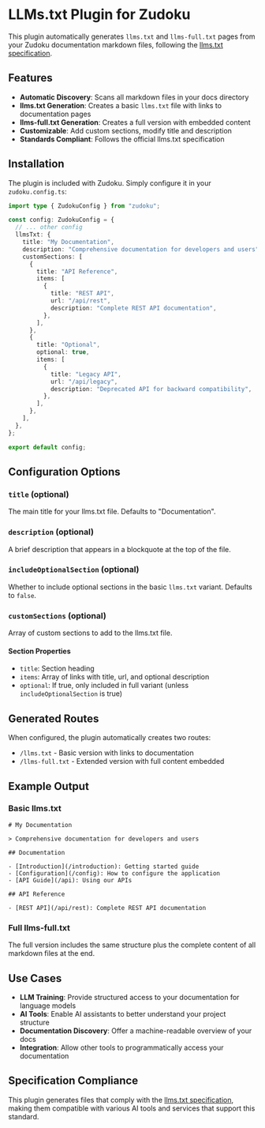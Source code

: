 # LLMs.txt Plugin for Zudoku

This plugin automatically generates `llms.txt` and `llms-full.txt` pages from your Zudoku
documentation markdown files, following the [llms.txt specification](https://llmstxt.org/).

## Features

- **Automatic Discovery**: Scans all markdown files in your docs directory
- **llms.txt Generation**: Creates a basic `llms.txt` file with links to documentation pages
- **llms-full.txt Generation**: Creates a full version with embedded content
- **Customizable**: Add custom sections, modify title and description
- **Standards Compliant**: Follows the official llms.txt specification

## Installation

The plugin is included with Zudoku. Simply configure it in your `zudoku.config.ts`:

```typescript
import type { ZudokuConfig } from "zudoku";

const config: ZudokuConfig = {
  // ... other config
  llmsTxt: {
    title: "My Documentation",
    description: "Comprehensive documentation for developers and users",
    customSections: [
      {
        title: "API Reference",
        items: [
          {
            title: "REST API",
            url: "/api/rest",
            description: "Complete REST API documentation",
          },
        ],
      },
      {
        title: "Optional",
        optional: true,
        items: [
          {
            title: "Legacy API",
            url: "/api/legacy",
            description: "Deprecated API for backward compatibility",
          },
        ],
      },
    ],
  },
};

export default config;
```

## Configuration Options

### `title` (optional)

The main title for your llms.txt file. Defaults to "Documentation".

### `description` (optional)

A brief description that appears in a blockquote at the top of the file.

### `includeOptionalSection` (optional)

Whether to include optional sections in the basic `llms.txt` variant. Defaults to `false`.

### `customSections` (optional)

Array of custom sections to add to the llms.txt file.

#### Section Properties

- `title`: Section heading
- `items`: Array of links with title, url, and optional description
- `optional`: If true, only included in full variant (unless `includeOptionalSection` is true)

## Generated Routes

When configured, the plugin automatically creates two routes:

- `/llms.txt` - Basic version with links to documentation
- `/llms-full.txt` - Extended version with full content embedded

## Example Output

### Basic llms.txt

```text
# My Documentation

> Comprehensive documentation for developers and users

## Documentation

- [Introduction](/introduction): Getting started guide
- [Configuration](/config): How to configure the application
- [API Guide](/api): Using our APIs

## API Reference

- [REST API](/api/rest): Complete REST API documentation
```

### Full llms-full.txt

The full version includes the same structure plus the complete content of all markdown files at the
end.

## Use Cases

- **LLM Training**: Provide structured access to your documentation for language models
- **AI Tools**: Enable AI assistants to better understand your project structure
- **Documentation Discovery**: Offer a machine-readable overview of your docs
- **Integration**: Allow other tools to programmatically access your documentation

## Specification Compliance

This plugin generates files that comply with the [llms.txt specification](https://llmstxt.org/),
making them compatible with various AI tools and services that support this standard.
